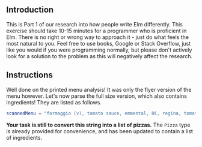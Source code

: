 ## Introduction

This is Part 1 of our research into how people write Elm differently.
This exercise should take 10-15 minutes for a programmer who is proficient in Elm.
There is no right or wrong way to approach it - just do what feels the most natural to you.
Feel free to use books, Google or Stack Overflow,
just like you would if you were programming normally,
but please don't actively look for a solution to the problem as this will negatively affect the research.

## Instructions

Well done on the printed menu analysis!
It was only the flyer version of the menu however.
Let's now parse the full size version, which also contains ingredients!
They are listed as follows.

```elm
scannedMenu = "formaggio (v), tomato sauce, emmental, 8€, regina, tomato sauce, ham, mushrooms, cantal, 11€, ..."
```

**Your task is still to convert this string into a list of pizzas.**
The `Pizza` type is already provided for convenience,
and has been updated to contain a list of ingredients.
